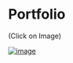 # Portfolio
(Click on Image)


[![image](https://github.com/PreethiRatnala/Portfolio/assets/89690330/96e6bf5d-d600-44b4-b0d7-8ecbfa1dff80)](https://preethiratnala.github.io/Portfolio/)

